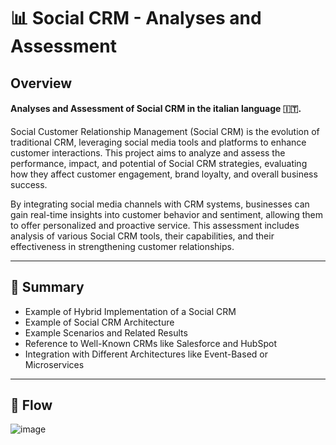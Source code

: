 # 📊 Social CRM - Analyses and Assessment
## Overview
#### Analyses and Assessment of Social CRM in the italian language 🇮🇹.
Social Customer Relationship Management (Social CRM) is the evolution of traditional CRM, leveraging social media tools and platforms to enhance customer interactions. This project aims to analyze and assess the performance, impact, and potential of Social CRM strategies, evaluating how they affect customer engagement, brand loyalty, and overall business success.

By integrating social media channels with CRM systems, businesses can gain real-time insights into customer behavior and sentiment, allowing them to offer personalized and proactive service. This assessment includes analysis of various Social CRM tools, their capabilities, and their effectiveness in strengthening customer relationships.

---

## 📝 Summary
- Example of Hybrid Implementation of a Social CRM
- Example of Social CRM Architecture
- Example Scenarios and Related Results
- Reference to Well-Known CRMs like Salesforce and HubSpot
- Integration with Different Architectures like Event-Based or Microservices

---

## 🧪 Flow

![image](https://user-images.githubusercontent.com/45211249/120891697-2a80f880-c60a-11eb-8ba5-31b1028e0f9e.png)

